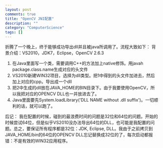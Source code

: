 ```yaml
---
layout: post
comments: true
title: "OpenCV JNI配置"
description: ""
category: "ComputerScience"
tags: []
---
```



折腾了一个晚上，终于能够成功导出dll并且被java所调用了。流程大致如下：
背景介绍：VS2010，JDK7，Eclipse，OpenCV 2.6.3

1. 在Java里面写一个类，需要调用C++的方法加上native修饰。用javah package.class.name生成对应的头文件
2. VS2010新建WIN32项目，选择为dll类型。把1中得到的头文件加进去，然后加上对应的cpp。导出成一个dll
3. 把2中生成的dll放在JAVA_HOME的BIN目录下。由于我要使用OpenCV，所以我把对应的OPENCV DLL也一并放进去了。
4. Java里面要先System.loadLibrary('DLL NAME without .dll suffix')。一切顺利的话，就可以跑了。


后记：
我在配置的时候，碰到的最浪费时间的问题是32位和64位的问题。开始的时候尝试64位，但是似乎VS2010没办法导出64位的DLL，也可能是我配置的问题。总之，要保证所有程序都是32位：JDK, Eclipse, DLL。我由于之前拷贝到JAVA_HOME/bin的64位的OPENCV DLL忘记替换成32位的了，每次启动都报错：不是有效的WIN32应用程序。

